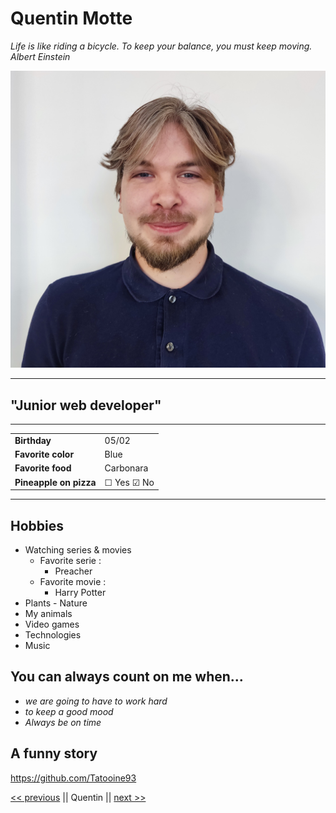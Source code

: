 # Quentin Motte

_Life is like riding a bicycle. To keep your balance, you must keep moving._  
_Albert Einstein_

![alt text](./images/photo-quentin.jpg)

---

## "Junior web developer"

---

|                        |                        |
| ---------------------- | ---------------------- |
| **Birthday**           | 05/02                  |
| **Favorite color**     | Blue                   |
| **Favorite food**      | Carbonara              |
| **Pineapple on pizza** | &#9744; Yes &#9745; No |

---

## Hobbies

-   Watching series & movies
    -   Favorite serie :
        -   Preacher
    -   Favorite movie :
        -   Harry Potter
-   Plants - Nature
-   My animals
-   Video games
-   Technologies
-   Music

## You can always count on me when...

-   _we are going to have to work hard_
-   _to keep a good mood_
-   _Always be on time_

## A funny story

https://github.com/Tatooine93

[<< previous](https://github.com/DorianMairy) || Quentin || [next >>](https://github.com/Tatooine93/markdown-challenge)
